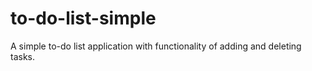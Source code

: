 # to-do-list-simple
A simple to-do list application with functionality of adding and deleting tasks.
